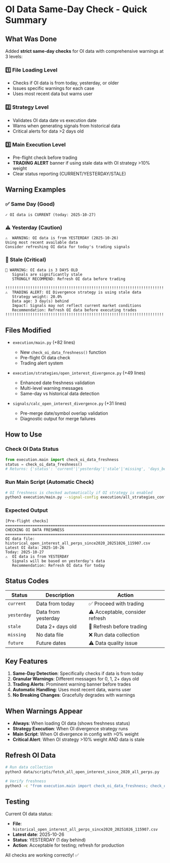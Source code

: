 # OI Data Same-Day Check - Quick Summary

## What Was Done

Added **strict same-day checks** for OI data with comprehensive warnings at 3 levels:

### 1️⃣ File Loading Level
- Checks if OI data is from today, yesterday, or older
- Issues specific warnings for each case
- Uses most recent data but warns user

### 2️⃣ Strategy Level  
- Validates OI data date vs execution date
- Warns when generating signals from historical data
- Critical alerts for data >2 days old

### 3️⃣ Main Execution Level
- Pre-flight check before trading
- **TRADING ALERT** banner if using stale data with OI strategy >10% weight
- Clear status reporting (CURRENT/YESTERDAY/STALE)

## Warning Examples

### ✅ Same Day (Good)
```
✓ OI data is CURRENT (today: 2025-10-27)
```

### ⚠️ Yesterday (Caution)
```
⚠️  WARNING: OI data is from YESTERDAY (2025-10-26)
Using most recent available data
Consider refreshing OI data for today's trading signals
```

### 🔴 Stale (Critical)
```
🔴 WARNING: OI data is 3 DAYS OLD
   Signals are significantly stale
   STRONGLY RECOMMEND: Refresh OI data before trading

!!!!!!!!!!!!!!!!!!!!!!!!!!!!!!!!!!!!!!!!!!!!!!!!!!!!!!!!!!!!!!!!!!!!!!!!!!!!!!!
⚠️  TRADING ALERT: OI Divergence strategy is using stale data
   Strategy weight: 20.0%
   Data age: 3 day(s) behind
   Impact: Signals may not reflect current market conditions
   Recommendation: Refresh OI data before executing trades
!!!!!!!!!!!!!!!!!!!!!!!!!!!!!!!!!!!!!!!!!!!!!!!!!!!!!!!!!!!!!!!!!!!!!!!!!!!!!!!
```

## Files Modified

- `execution/main.py` (+82 lines)
  - New `check_oi_data_freshness()` function
  - Pre-flight OI data check
  - Trading alert system
  
- `execution/strategies/open_interest_divergence.py` (+49 lines)
  - Enhanced date freshness validation
  - Multi-level warning messages
  - Same-day vs historical data detection

- `signals/calc_open_interest_divergence.py` (+31 lines)
  - Pre-merge date/symbol overlap validation
  - Diagnostic output for merge failures

## How to Use

### Check OI Data Status
```python
from execution.main import check_oi_data_freshness
status = check_oi_data_freshness()
# Returns: {'status': 'current'|'yesterday'|'stale'|'missing', 'days_behind': int}
```

### Run Main Script (Automatic Check)
```bash
# OI freshness is checked automatically if OI strategy is enabled
python3 execution/main.py --signal-config execution/all_strategies_config.json --dry-run
```

### Expected Output
```
[Pre-flight checks]
================================================================================
CHECKING OI DATA FRESHNESS
================================================================================
OI data file: historical_open_interest_all_perps_since2020_20251026_115907.csv
Latest OI data: 2025-10-26
Today: 2025-10-27
⚠️  OI data is from YESTERDAY
   Signals will be based on yesterday's data
   Recommendation: Refresh OI data for today
```

## Status Codes

| Status | Description | Action |
|--------|-------------|--------|
| `current` | Data from today | ✅ Proceed with trading |
| `yesterday` | Data from yesterday | ⚠️ Acceptable, consider refresh |
| `stale` | Data 2+ days old | 🔴 Refresh before trading |
| `missing` | No data file | ❌ Run data collection |
| `future` | Future dates | ⚠️ Data quality issue |

## Key Features

1. **Same-Day Detection**: Specifically checks if data is from today
2. **Granular Warnings**: Different messages for 0, 1, 2+ days old
3. **Trading Alerts**: Prominent warning banner before trades
4. **Automatic Handling**: Uses most recent data, warns user
5. **No Breaking Changes**: Gracefully degrades with warnings

## When Warnings Appear

- **Always**: When loading OI data (shows freshness status)
- **Strategy Execution**: When OI divergence strategy runs
- **Main Script**: When OI divergence in config with >0% weight
- **Critical Alert**: When OI strategy >10% weight AND data is stale

## Refresh OI Data

```bash
# Run data collection
python3 data/scripts/fetch_all_open_interest_since_2020_all_perps.py

# Verify freshness
python3 -c "from execution.main import check_oi_data_freshness; check_oi_data_freshness()"
```

## Testing

Current OI data status:
- **File**: `historical_open_interest_all_perps_since2020_20251026_115907.csv`
- **Latest date**: 2025-10-26
- **Status**: YESTERDAY (1 day behind)
- **Action**: Acceptable for testing; refresh for production

All checks are working correctly! ✅
